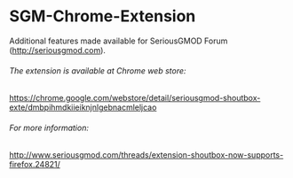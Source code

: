 # SGM-Chrome-Extension

Additional features made available for SeriousGMOD Forum (http://seriousgmod.com).

###### The extension is available at Chrome web store:
https://chrome.google.com/webstore/detail/seriousgmod-shoutbox-exte/dmbpihmdkiieiknjnlgebnacmleljcao

###### For more information:
http://www.seriousgmod.com/threads/extension-shoutbox-now-supports-firefox.24821/
